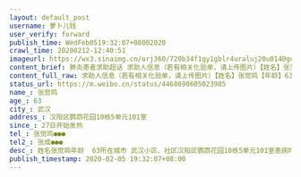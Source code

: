 ```yaml
---
layout: default_post
username: 萝卜儿钱
user_verify: forward
publish_time: WedFeb0519:32:07+08002020
crawl_time: 20200212-12:40:51
imageurl: https://wx3.sinaimg.cn/orj360/720b34f1gy1gblr4uraluj20u0140go4.jpg,https://wx4.sinaimg.cn/orj360/720b34f1gy1gblr4vlxa7j20cq0gyn8d.jpg,https://wx2.sinaimg.cn/orj360/720b34f1gy1gblr4wncdgj20aw0ejajy.jpg,https://wx1.sinaimg.cn/orj360/720b34f1gy1gblr4ytymtj20ba0f27gf.jpg,https://wx1.sinaimg.cn/orj360/720b34f1gy1gblr4z8iqmj20fi0bn78x.jpg
content_brief: 肺炎患者求助超话 求助人信息（若有相关化验单，请上传图片）【姓名】张觉鸣【年龄】63【所在城市】武汉【所在小区、社区】汉阳区鹦鹉花园10栋5单元101室【患病时间】27日开始发热【联系方式】张觉鸣 ●●●【其他紧急联系人】张成 ●●●【病情描述】姓名：张觉鸣年龄：  63 ...全文
content_full_raw: 求助人信息（若有相关化验单，请上传图片）【姓名】张觉鸣【年龄】63【所在城市】武汉【所在小区、社区】汉阳区鹦鹉花园10栋5单元101室【患病时间】27日开始发热【联系方式】张觉鸣●●●【其他紧急联系人】张成●●●【病情描述】姓名：张觉鸣年龄：  63所在城市： 武汉小区、社区：汉阳区鹦鹉花园10栋5单元101室患病时间：27日开始发热病情描速：持续低烧8天，CT显示双侧肺部多发性斑块，血象异常，CPR超高1月30日出现严重咳嗽，严重呼吸窘迫，极度乏力激素输液治疗，给予口服连花清瘟，左氧氟沙新核酸检测阳性联系方式：张觉鸣 ●●●紧急联系人：张成●●●
status_url: https://m.weibo.cn/status/4468690605023985
name_: 张觉鸣
age_: 63
city_: 武汉
address_: 汉阳区鹦鹉花园10栋5单元101室
since_: 27日开始发热
tel_: 张觉鸣●●●
tel2_: 张成●●●
desc_: 姓名张觉鸣年龄  63所在城市 武汉小区、社区汉阳区鹦鹉花园10栋5单元101室患病时间27日开始发热病情描速持续低烧8天，CT显示双侧肺部多发性斑块，血象异常，CPR超高1月30日出现严重咳嗽，严重呼吸窘迫，极度乏力激素输液治疗，给予口服连花清瘟，左氧氟沙新核酸检测阳性联系方式张觉鸣 ●●●紧急联系人张成●●●
publish_timestamp: 2020-02-05 19:32:07+08:00
---
```

